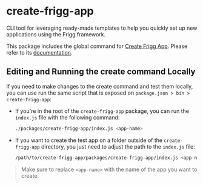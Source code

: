# create-frigg-app

CLI tool for leveraging ready-made templates to help you quickly set up new applications using the Frigg framework.

This package includes the global command for [Create Frigg App](https://github.com/friggframework/create-frigg-app). Please refer to its [documentation](https://docs.friggframework.org/).

## Editing and Running the create command Locally

If you need to make changes to the create command and test them locally, you can use run the same script that is exposed on `package.json > bin > create-frigg-app`:

- If you're in the root of the `create-frigg-app` package, you can run the `index.js` file with the following command:

  ```sh
  ./packages/create-frigg-app/index.js <app-name>
  ```

- If you want to create the test app on a folder outside of the `create-frigg-app` directory, you just need to adjust the path to the `index.js` file:

  ```sh
  /path/to/create-frigg-app/packages/create-frigg-app/index.js <app-name>
  ```

> Make sure to replace `<app-name>` with the name of the app you want to create.
